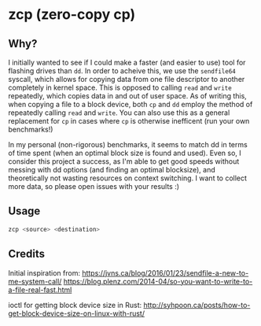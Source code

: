 # zcp (zero-copy cp)

## Why?

I initially wanted to see if I could make a faster (and easier to use) tool for flashing drives than `dd`.
In order to acheive this, we use the `sendfile64` syscall, which allows for copying data from one file descriptor to another completely in kernel space.
This is opposed to calling `read` and `write` repeatedly, which copies data in and out of user space.
As of writing this, when copying a file to a block device, both `cp` and `dd` employ the method of repeatedly calling `read` and `write`.
You can also use this as a general replacement for `cp` in cases where `cp` is otherwise inefficent (run your own benchmarks!)

In my personal (non-rigorous) benchmarks, it seems to match dd in terms of time spent (when an optimal block size is found and used).
Even so, I consider this project a success, as I'm able to get good speeds without messing with dd options (and finding an optimal blocksize), and theoretically not wasting resources on context switching.
I want to collect more data, so please open issues with your results :)

## Usage

```bash
zcp <source> <destination>
```

## Credits

Initial inspiration from:
https://jvns.ca/blog/2016/01/23/sendfile-a-new-to-me-system-call/
https://blog.plenz.com/2014-04/so-you-want-to-write-to-a-file-real-fast.html

ioctl for getting block device size in Rust:
http://syhpoon.ca/posts/how-to-get-block-device-size-on-linux-with-rust/

